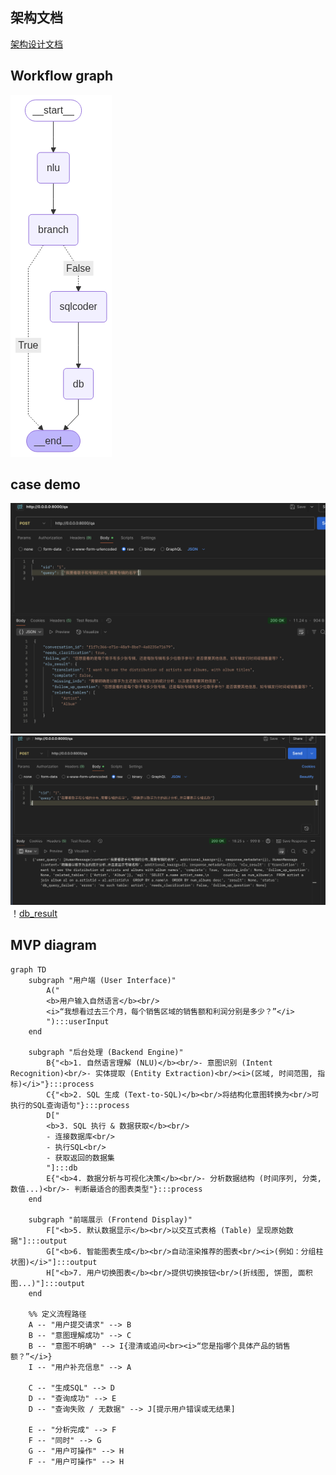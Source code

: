 ## 架构文档
[架构设计文档](./docs/architecture.md)

## Workflow graph
![Workflow Graph](./workflow_graph.png)

## case demo
![询问1](./api_q1.png)
![询问澄清与结果](./api_q2.png)
！[db_result](./db_result.png)

## MVP diagram

```mermaid
graph TD
    subgraph "用户端 (User Interface)"
        A("
        <b>用户输入自然语言</b><br/>
        <i>“我想看过去三个月，每个销售区域的销售额和利润分别是多少？”</i>
        "):::userInput
    end

    subgraph "后台处理 (Backend Engine)"
        B{"<b>1. 自然语言理解 (NLU)</b><br/>- 意图识别 (Intent Recognition)<br/>- 实体提取 (Entity Extraction)<br/><i>(区域, 时间范围, 指标)</i>"}:::process
        C{"<b>2. SQL 生成 (Text-to-SQL)</b><br/>将结构化意图转换为<br/>可执行的SQL查询语句"}:::process
        D["
        <b>3. SQL 执行 & 数据获取</b><br/>
        - 连接数据库<br/>
        - 执行SQL<br/>
        - 获取返回的数据集
        "]:::db
        E{"<b>4. 数据分析与可视化决策</b><br/>- 分析数据结构 (时间序列, 分类, 数值...)<br/>- 判断最适合的图表类型"}:::process
    end

    subgraph "前端展示 (Frontend Display)"
        F["<b>5. 默认数据显示</b><br/>以交互式表格 (Table) 呈现原始数据"]:::output
        G["<b>6. 智能图表生成</b><br/>自动渲染推荐的图表<br/><i>(例如：分组柱状图)</i>"]:::output
        H["<b>7. 用户切换图表</b><br/>提供切换按钮<br/>(折线图, 饼图, 面积图...)"]:::output
    end

    %% 定义流程路径
    A -- "用户提交请求" --> B
    B -- "意图理解成功" --> C
    B -- "意图不明确" --> I{澄清或追问<br><i>“您是指哪个具体产品的销售额？”</i>}
    I -- "用户补充信息" --> A

    C -- "生成SQL" --> D
    D -- "查询成功" --> E
    D -- "查询失败 / 无数据" --> J[提示用户错误或无结果]

    E -- "分析完成" --> F
    F -- "同时" --> G
    G -- "用户可操作" --> H
    F -- "用户可操作" --> H
```